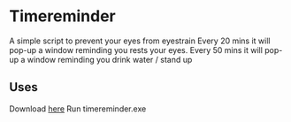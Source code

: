# Timereminder
A simple script to prevent your eyes from eyestrain
Every 20 mins it will pop-up a window reminding you rests your eyes.
Every 50 mins it will pop-up a window reminding you drink water / stand up
## Uses
Download [here](https://drive.google.com/file/d/1ZXPCq9a0v9Fyo-qp0dXmrs6cD_7JrMCa/view?usp=sharing "here")
Run timereminder.exe
